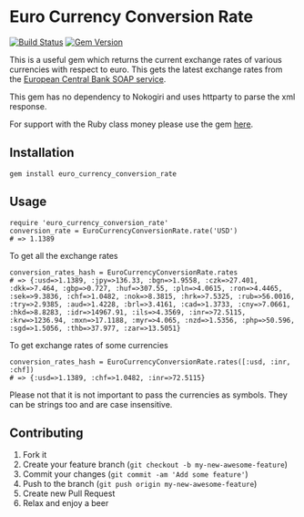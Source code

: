 # Euro Currency Conversion Rate

[![Build Status](https://travis-ci.org/gsingharoy/euro_currency_conversion_rate.svg?branch=master)](https://travis-ci.org/gsingharoy/euro_currency_conversion_rate) [![Gem Version](https://badge.fury.io/rb/euro_currency_conversion_rate.svg)](http://badge.fury.io/rb/euro_currency_conversion_rate)

This is a useful gem which returns the current exchange rates of various currencies with respect to euro. This gets the latest exchange rates from the [European Central Bank SOAP service](http://www.ecb.europa.eu/stats/exchange/eurofxref/html/index.en.html).

This gem has no dependency to Nokogiri and uses httparty to parse the xml response.

For support with the Ruby class money please use the gem [here](https://github.com/RubyMoney/eu_central_bank).

## Installation
```shell
gem install euro_currency_conversion_rate
```

## Usage

```shell
require 'euro_currency_conversion_rate'
conversion_rate = EuroCurrencyConversionRate.rate('USD')
# => 1.1389
```
To get all the exchange rates
```shell
conversion_rates_hash = EuroCurrencyConversionRate.rates
# => {:usd=>1.1389, :jpy=>136.33, :bgn=>1.9558, :czk=>27.401, :dkk=>7.464, :gbp=>0.727, :huf=>307.55, :pln=>4.0615, :ron=>4.4465, :sek=>9.3836, :chf=>1.0482, :nok=>8.3815, :hrk=>7.5325, :rub=>56.0016, :try=>2.9385, :aud=>1.4228, :brl=>3.4161, :cad=>1.3733, :cny=>7.0661, :hkd=>8.8283, :idr=>14967.91, :ils=>4.3569, :inr=>72.5115, :krw=>1236.94, :mxn=>17.1188, :myr=>4.065, :nzd=>1.5356, :php=>50.596, :sgd=>1.5056, :thb=>37.977, :zar=>13.5051}
```

To get exchange rates of some currencies
```shell
conversion_rates_hash = EuroCurrencyConversionRate.rates([:usd, :inr, :chf])
# => {:usd=>1.1389, :chf=>1.0482, :inr=>72.5115}
```

Please not that it is not important to pass the currencies as symbols. They can be strings too and are case insensitive.

## Contributing

1. Fork it
2. Create your feature branch (`git checkout -b my-new-awesome-feature`)
3. Commit your changes (`git commit -am 'Add some feature'`)
4. Push to the branch (`git push origin my-new-awesome-feature`)
5. Create new Pull Request
6. Relax and enjoy a beer
